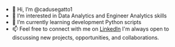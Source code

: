 - 👋 Hi, I’m @cadusegatto1
- 👀 I’m interested in Data Analytics and Engineer Analytics skills
- 🌱 I’m currently learning development Python scripts
- 📫 Feel free to connect with me on [LinkedIn](https://www.linkedin.com/in/carlossegatto/)
I'm always open to discussing new projects, opportunities, and collaborations.

